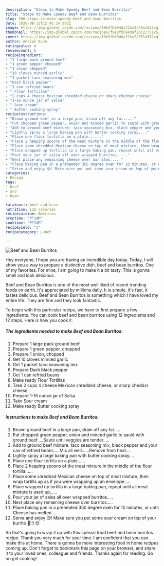 ```yaml
---
description: "Steps to Make Speedy Beef and Bean Burritos"
title: "Steps to Make Speedy Beef and Bean Burritos"
slug: 506-steps-to-make-speedy-beef-and-bean-burritos
date: 2020-08-12T22:46:24.992Z
image: https://img-global.cpcdn.com/recipes/f9e3fb694daf2bc2/751x532cq70/beef-and-bean-burritos-recipe-main-photo.jpg
thumbnail: https://img-global.cpcdn.com/recipes/f9e3fb694daf2bc2/751x532cq70/beef-and-bean-burritos-recipe-main-photo.jpg
cover: https://img-global.cpcdn.com/recipes/f9e3fb694daf2bc2/751x532cq70/beef-and-bean-burritos-recipe-main-photo.jpg
author: Adrian Dunn
ratingvalue: 4
reviewcount: 6
recipeingredient:
- "1 large pack ground beef"
- "1 green pepper chopped"
- "1 onion chopped"
- "10 cloves minced garlic"
- "1 packet taco seasoning mix"
- "Dash black pepper"
- "1 can refried beans"
- " Flour Tortillas"
- "2 cups 4 cheese Mexican shredded cheese or sharp cheddar cheese"
- "1-16 ounce jar of Salsa"
- " Sour cream"
- " Butter cooking spray"
recipeinstructions:
- "Brown ground beef in a large pan, drain off any fat....."
- "Put chopped green pepper, onion and minced garlic to sauté with ground beef.....Sauté until veggies are tender....."
- "Add to ground beef mixture: taco seasoning mix, black pepper and your can of refried beans.....Mix all well......Remove from heat...."
- "Lightly spray a large baking pan with butter cooking spray...."
- "Place one flour tortilla on a plate......"
- "Place 2 heaping spoons of the meat mixture in the middle of the flour tortilla......"
- "Place some shredded Mexican cheese on top of meat mixture, then wrap tortilla up as if you were wrapping up an envelope....."
- "Place wrapped up tortilla in a large baking pan, repeat until all meat mixture is used up......"
- "Pour your jar of salsa all over wrapped burritos....."
- "Next place any remaining cheese over burritos....."
- "Place baking pan in a preheated 350 degree oven for 10 minutes, or until Cheese has melted....."
- "Serve and enjoy 😉! Make sure you put some sour cream on top of your burrito 🌯!!! 😊"
categories:
- Recipe
tags:
- beef
- and
- bean

katakunci: beef and bean 
nutrition: 132 calories
recipecuisine: American
preptime: "PT14M"
cooktime: "PT33M"
recipeyield: "3"
recipecategory: Lunch

---
```



![Beef and Bean Burritos](https://img-global.cpcdn.com/recipes/f9e3fb694daf2bc2/751x532cq70/beef-and-bean-burritos-recipe-main-photo.jpg)

Hey everyone, I hope you are having an incredible day today. Today, I will show you a way to prepare a distinctive dish, beef and bean burritos. One of my favorites. For mine, I am going to make it a bit tasty. This is gonna smell and look delicious.



Beef and Bean Burritos is one of the most well liked of recent trending foods on earth. It's appreciated by millions daily. It is simple, it's fast, it tastes delicious. Beef and Bean Burritos is something which I have loved my entire life. They are fine and they look fantastic.


To begin with this particular recipe, we have to first prepare a few ingredients. You can cook beef and bean burritos using 12 ingredients and 12 steps. Here is how you cook it.

<!--inarticleads1-->

##### The ingredients needed to make Beef and Bean Burritos:

1. Prepare 1 large pack ground beef
1. Prepare 1 green pepper, chopped
1. Prepare 1 onion, chopped
1. Get 10 cloves minced garlic
1. Get 1 packet taco seasoning mix
1. Prepare Dash black pepper
1. Get 1 can refried beans
1. Make ready  Flour Tortillas
1. Take 2 cups 4 cheese Mexican shredded cheese, or sharp cheddar cheese
1. Prepare 1-16 ounce jar of Salsa
1. Take  Sour cream
1. Make ready  Butter cooking spray




<!--inarticleads2-->

##### Instructions to make Beef and Bean Burritos:

1. Brown ground beef in a large pan, drain off any fat.....
1. Put chopped green pepper, onion and minced garlic to sauté with ground beef.....Sauté until veggies are tender.....
1. Add to ground beef mixture: taco seasoning mix, black pepper and your can of refried beans.....Mix all well......Remove from heat....
1. Lightly spray a large baking pan with butter cooking spray....
1. Place one flour tortilla on a plate......
1. Place 2 heaping spoons of the meat mixture in the middle of the flour tortilla......
1. Place some shredded Mexican cheese on top of meat mixture, then wrap tortilla up as if you were wrapping up an envelope.....
1. Place wrapped up tortilla in a large baking pan, repeat until all meat mixture is used up......
1. Pour your jar of salsa all over wrapped burritos.....
1. Next place any remaining cheese over burritos.....
1. Place baking pan in a preheated 350 degree oven for 10 minutes, or until Cheese has melted.....
1. Serve and enjoy 😉! Make sure you put some sour cream on top of your burrito 🌯!!! 😊




So that's going to wrap it up with this special food beef and bean burritos recipe. Thank you very much for your time. I am confident that you can make this at home. There is gonna be more interesting food in home recipes coming up. Don't forget to bookmark this page on your browser, and share it to your loved ones, colleague and friends. Thanks again for reading. Go on get cooking!
